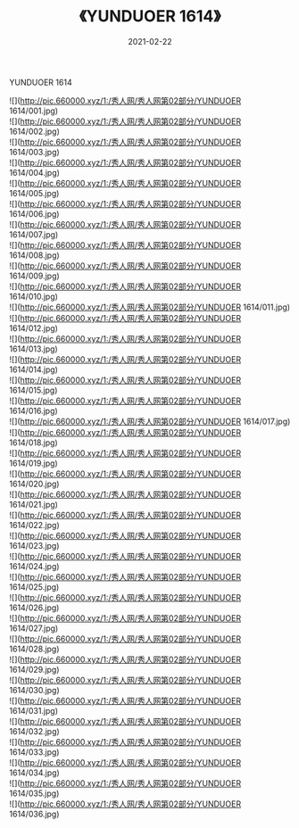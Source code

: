 ﻿---
layout: post
title:  《YUNDUOER 1614》
date:   2021-02-22
img: http://pic.660000.xyz/1:/秀人网/秀人网第02部分/YUNDUOER 1614/000.jpg
categories: [美女, 清纯, 唯美]
---

YUNDUOER 1614

  ![](http://pic.660000.xyz/1:/秀人网/秀人网第02部分/YUNDUOER 1614/001.jpg) <br> ![](http://pic.660000.xyz/1:/秀人网/秀人网第02部分/YUNDUOER 1614/002.jpg) <br> ![](http://pic.660000.xyz/1:/秀人网/秀人网第02部分/YUNDUOER 1614/003.jpg) <br> ![](http://pic.660000.xyz/1:/秀人网/秀人网第02部分/YUNDUOER 1614/004.jpg) <br> ![](http://pic.660000.xyz/1:/秀人网/秀人网第02部分/YUNDUOER 1614/005.jpg) <br> ![](http://pic.660000.xyz/1:/秀人网/秀人网第02部分/YUNDUOER 1614/006.jpg) <br> ![](http://pic.660000.xyz/1:/秀人网/秀人网第02部分/YUNDUOER 1614/007.jpg) <br> ![](http://pic.660000.xyz/1:/秀人网/秀人网第02部分/YUNDUOER 1614/008.jpg) <br> ![](http://pic.660000.xyz/1:/秀人网/秀人网第02部分/YUNDUOER 1614/009.jpg) <br> ![](http://pic.660000.xyz/1:/秀人网/秀人网第02部分/YUNDUOER 1614/010.jpg) <br> ![](http://pic.660000.xyz/1:/秀人网/秀人网第02部分/YUNDUOER 1614/011.jpg) <br> ![](http://pic.660000.xyz/1:/秀人网/秀人网第02部分/YUNDUOER 1614/012.jpg) <br> ![](http://pic.660000.xyz/1:/秀人网/秀人网第02部分/YUNDUOER 1614/013.jpg) <br> ![](http://pic.660000.xyz/1:/秀人网/秀人网第02部分/YUNDUOER 1614/014.jpg) <br> ![](http://pic.660000.xyz/1:/秀人网/秀人网第02部分/YUNDUOER 1614/015.jpg) <br> ![](http://pic.660000.xyz/1:/秀人网/秀人网第02部分/YUNDUOER 1614/016.jpg) <br> ![](http://pic.660000.xyz/1:/秀人网/秀人网第02部分/YUNDUOER 1614/017.jpg) <br> ![](http://pic.660000.xyz/1:/秀人网/秀人网第02部分/YUNDUOER 1614/018.jpg) <br> ![](http://pic.660000.xyz/1:/秀人网/秀人网第02部分/YUNDUOER 1614/019.jpg) <br> ![](http://pic.660000.xyz/1:/秀人网/秀人网第02部分/YUNDUOER 1614/020.jpg) <br> ![](http://pic.660000.xyz/1:/秀人网/秀人网第02部分/YUNDUOER 1614/021.jpg) <br> ![](http://pic.660000.xyz/1:/秀人网/秀人网第02部分/YUNDUOER 1614/022.jpg) <br> ![](http://pic.660000.xyz/1:/秀人网/秀人网第02部分/YUNDUOER 1614/023.jpg) <br> ![](http://pic.660000.xyz/1:/秀人网/秀人网第02部分/YUNDUOER 1614/024.jpg) <br> ![](http://pic.660000.xyz/1:/秀人网/秀人网第02部分/YUNDUOER 1614/025.jpg) <br> ![](http://pic.660000.xyz/1:/秀人网/秀人网第02部分/YUNDUOER 1614/026.jpg) <br> ![](http://pic.660000.xyz/1:/秀人网/秀人网第02部分/YUNDUOER 1614/027.jpg) <br> ![](http://pic.660000.xyz/1:/秀人网/秀人网第02部分/YUNDUOER 1614/028.jpg) <br> ![](http://pic.660000.xyz/1:/秀人网/秀人网第02部分/YUNDUOER 1614/029.jpg) <br> ![](http://pic.660000.xyz/1:/秀人网/秀人网第02部分/YUNDUOER 1614/030.jpg) <br> ![](http://pic.660000.xyz/1:/秀人网/秀人网第02部分/YUNDUOER 1614/031.jpg) <br> ![](http://pic.660000.xyz/1:/秀人网/秀人网第02部分/YUNDUOER 1614/032.jpg) <br> ![](http://pic.660000.xyz/1:/秀人网/秀人网第02部分/YUNDUOER 1614/033.jpg) <br> ![](http://pic.660000.xyz/1:/秀人网/秀人网第02部分/YUNDUOER 1614/034.jpg) <br> ![](http://pic.660000.xyz/1:/秀人网/秀人网第02部分/YUNDUOER 1614/035.jpg) <br> ![](http://pic.660000.xyz/1:/秀人网/秀人网第02部分/YUNDUOER 1614/036.jpg) <br>